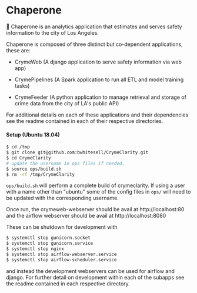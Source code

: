 # Chaperone
🚓 Chaperone is an analytics application that estimates and serves safety information to the city of Los Angeles.

Chaperone is composed of three distinct but co-dependent applications, these are:
  - CrymeWeb (A django application to serve safety information via web app)
  
  - CrymePipelines (A Spark application to run all ETL and model training tasks)
  
  - CrymeFeeder (A python application to manage retrieval and storage of crime data from the city of LA's public API)
  
For additional details on each of these applications and their dependencies see the readme contained in each of their respective directories.

#### Setup (Ubuntu 18.04)
```bash
$ cd /tmp
$ git clone git@github.com:bwhitesell/CrymeClarity.git
$ cd CrymeClarity
# update the username in ops files if needed.
$ source ops/build.sh
$ rm -rf /tmp/CrymeClarity
```
`ops/build.sh` will perform a complete build of crymeclarity. If using a user with a name other than "ubuntu" some of 
the config files in `ops/` will need to be updated with the corresponding username.

Once run, the crymeweb-webserver should be avail at http://localhost:80 and the airflow webserver
should be avail at http://localhost:8080

These can be shutdown for development with 
```bash
$ systemctl stop gunicorn.socket
$ systemctl stop gunicorn.service
$ systemctl stop nginx
$ systemctl stop airflow-webserver.service
$ systemctl stop airflow-scheduler.service
```

and instead the development webservers can be used for airflow and django. For further detail on 
development within each of the subapps see the readme contained in each respective directory.
 
 
 
 
